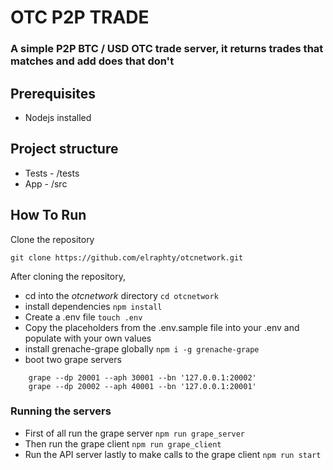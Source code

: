 # OTC P2P TRADE

### A simple P2P BTC / USD OTC trade server, it returns trades that matches and add does that don't

## Prerequisites

 - Nodejs installed
 
## Project structure

- Tests - /tests
- App - /src

## How To Run

  Clone the repository

  ```git clone https://github.com/elraphty/otcnetwork.git```

  After cloning the repository, 
  
  - cd into the *otcnetwork* directory `cd otcnetwork`
  - install dependencies ```npm install```
  - Create a .env file ```touch .env```
  - Copy the placeholders from the .env.sample file into your .env and populate with your own values
  - install grenache-grape globally ```npm i -g grenache-grape```
  - boot two grape servers 
  ```
      grape --dp 20001 --aph 30001 --bn '127.0.0.1:20002'
      grape --dp 20002 --aph 40001 --bn '127.0.0.1:20001'
  ```
  
### Running the servers

  - First of all run the grape server ``` npm run grape_server ```
  - Then run the grape client ``` npm run grape_client ```
  - Run the API server lastly to make calls to the grape client ``` npm run start ```
